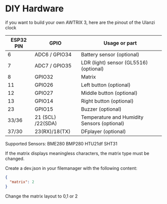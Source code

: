 # DIY Hardware

if you want to build your own AWTRIX 3, here are the pinout of the Ulanzi clock  
  

|ESP32 PIN | GPIO  | Usage or part                          |
|---|-------|-----------------------------------------------|
|6  | ADC6 / GPIO34    | Battery sensor (optional)                     |
|7  | ADC7 / GPIO35   | LDR (light) sensor (GL5516) (optional)          |
|8  | GPIO32    | Matrix                                      |
|11 | GPIO26    | Left button (optional)                               |
|12 | GPIO27    | Middle button (optional)                             |
|13 | GPIO14    | Right button  (optional)                              |
|23 | GPIO15    | Buzzer  (optional)                                    |
|33/36| 21 (SCL) /22(SDA)  | Temperature and Humidity Sensors (optional)     |
|37/30| 23(RX)/18(TX) | DFplayer (optional)     |

Supported Sensors:
BME280
BMP280
HTU21df
SHT31


If the matrix displays meaningless characters, the matrix type must be changed.

Create a dev.json in your filemanager with the following content:

```json
{
  "matrix": 2
}
```

Change the matrix layout to 0,1 or 2
